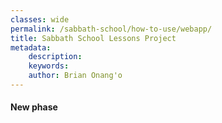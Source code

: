 ```yaml
---
classes: wide
permalink: /sabbath-school/how-to-use/webapp/
title: Sabbath School Lessons Project
metadata:
    description: 
    keywords: 
    author: Brian Onang'o
---
```


#### New phase

